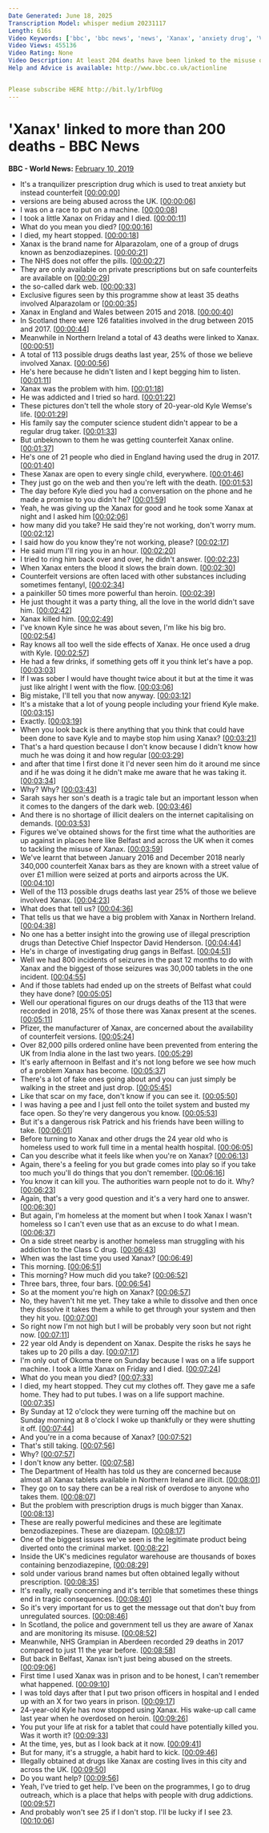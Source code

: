 ```yaml
---
Date Generated: June 18, 2025
Transcription Model: whisper medium 20231117
Length: 616s
Video Keywords: ['bbc', 'bbc news', 'news', 'Xanax', 'anxiety drug', 'Victoria Derbyshire programme', 'film', 'documentary', 'bbc documentary', 'victoria', 'victoria derbyshire', 'addiction', 'addicts']
Video Views: 455136
Video Rating: None
Video Description: At least 204 deaths have been linked to the misuse of anxiety drug Xanax in the UK since 2015, figures seen by the BBC's Victoria Derbyshire programme reveal.
Help and Advice is available: http://www.bbc.co.uk/actionline


Please subscribe HERE http://bit.ly/1rbfUog
---
```


# 'Xanax' linked to more than 200 deaths - BBC News
**BBC - World News:** [February 10, 2019](https://www.youtube.com/watch?v=wDGuhq_abv0)
*  It's a tranquilizer prescription drug which is used to treat anxiety but instead counterfeit [[00:00:00](https://www.youtube.com/watch?v=wDGuhq_abv0&t=0.0s)]
*  versions are being abused across the UK. [[00:00:06](https://www.youtube.com/watch?v=wDGuhq_abv0&t=6.36s)]
*  I was on a race to put on a machine. [[00:00:08](https://www.youtube.com/watch?v=wDGuhq_abv0&t=8.76s)]
*  I took a little Xanax on Friday and I died. [[00:00:11](https://www.youtube.com/watch?v=wDGuhq_abv0&t=11.76s)]
*  What do you mean you died? [[00:00:16](https://www.youtube.com/watch?v=wDGuhq_abv0&t=16.76s)]
*  I died, my heart stopped. [[00:00:18](https://www.youtube.com/watch?v=wDGuhq_abv0&t=18.52s)]
*  Xanax is the brand name for Alparazolam, one of a group of drugs known as benzodiazepines. [[00:00:21](https://www.youtube.com/watch?v=wDGuhq_abv0&t=21.52s)]
*  The NHS does not offer the pills. [[00:00:27](https://www.youtube.com/watch?v=wDGuhq_abv0&t=27.72s)]
*  They are only available on private prescriptions but on safe counterfeits are available on [[00:00:29](https://www.youtube.com/watch?v=wDGuhq_abv0&t=29.62s)]
*  the so-called dark web. [[00:00:33](https://www.youtube.com/watch?v=wDGuhq_abv0&t=33.82s)]
*  Exclusive figures seen by this programme show at least 35 deaths involved Alparazolam or [[00:00:35](https://www.youtube.com/watch?v=wDGuhq_abv0&t=35.86s)]
*  Xanax in England and Wales between 2015 and 2018. [[00:00:40](https://www.youtube.com/watch?v=wDGuhq_abv0&t=40.86s)]
*  In Scotland there were 126 fatalities involved in the drug between 2015 and 2017. [[00:00:44](https://www.youtube.com/watch?v=wDGuhq_abv0&t=44.7s)]
*  Meanwhile in Northern Ireland a total of 43 deaths were linked to Xanax. [[00:00:51](https://www.youtube.com/watch?v=wDGuhq_abv0&t=51.02s)]
*  A total of 113 possible drugs deaths last year, 25% of those we believe involved Xanax. [[00:00:56](https://www.youtube.com/watch?v=wDGuhq_abv0&t=56.62s)]
*  He's here because he didn't listen and I kept begging him to listen. [[00:01:11](https://www.youtube.com/watch?v=wDGuhq_abv0&t=71.62s)]
*  Xanax was the problem with him. [[00:01:18](https://www.youtube.com/watch?v=wDGuhq_abv0&t=78.62s)]
*  He was addicted and I tried so hard. [[00:01:22](https://www.youtube.com/watch?v=wDGuhq_abv0&t=82.62s)]
*  These pictures don't tell the whole story of 20-year-old Kyle Wemse's life. [[00:01:29](https://www.youtube.com/watch?v=wDGuhq_abv0&t=89.62s)]
*  His family say the computer science student didn't appear to be a regular drug taker. [[00:01:33](https://www.youtube.com/watch?v=wDGuhq_abv0&t=93.62s)]
*  But unbeknown to them he was getting counterfeit Xanax online. [[00:01:37](https://www.youtube.com/watch?v=wDGuhq_abv0&t=97.62s)]
*  He's one of 21 people who died in England having used the drug in 2017. [[00:01:40](https://www.youtube.com/watch?v=wDGuhq_abv0&t=100.62s)]
*  These Xanax are open to every single child, everywhere. [[00:01:46](https://www.youtube.com/watch?v=wDGuhq_abv0&t=106.62s)]
*  They just go on the web and then you're left with the death. [[00:01:53](https://www.youtube.com/watch?v=wDGuhq_abv0&t=113.62s)]
*  The day before Kyle died you had a conversation on the phone and he made a promise to you didn't he? [[00:01:59](https://www.youtube.com/watch?v=wDGuhq_abv0&t=119.62s)]
*  Yeah, he was giving up the Xanax for good and he took some Xanax at night and I asked him [[00:02:06](https://www.youtube.com/watch?v=wDGuhq_abv0&t=126.62s)]
*  how many did you take? He said they're not working, don't worry mum. [[00:02:12](https://www.youtube.com/watch?v=wDGuhq_abv0&t=132.62s)]
*  I said how do you know they're not working, please? [[00:02:17](https://www.youtube.com/watch?v=wDGuhq_abv0&t=137.62s)]
*  He said mum I'll ring you in an hour. [[00:02:20](https://www.youtube.com/watch?v=wDGuhq_abv0&t=140.62s)]
*  I tried to ring him back over and over, he didn't answer. [[00:02:23](https://www.youtube.com/watch?v=wDGuhq_abv0&t=143.62s)]
*  When Xanax enters the blood it slows the brain down. [[00:02:30](https://www.youtube.com/watch?v=wDGuhq_abv0&t=150.62s)]
*  Counterfeit versions are often laced with other substances including sometimes fentanyl, [[00:02:34](https://www.youtube.com/watch?v=wDGuhq_abv0&t=154.62s)]
*  a painkiller 50 times more powerful than heroin. [[00:02:39](https://www.youtube.com/watch?v=wDGuhq_abv0&t=159.62s)]
*  He just thought it was a party thing, all the love in the world didn't save him. [[00:02:42](https://www.youtube.com/watch?v=wDGuhq_abv0&t=162.62s)]
*  Xanax killed him. [[00:02:49](https://www.youtube.com/watch?v=wDGuhq_abv0&t=169.62s)]
*  I've known Kyle since he was about seven, I'm like his big bro. [[00:02:54](https://www.youtube.com/watch?v=wDGuhq_abv0&t=174.62s)]
*  Ray knows all too well the side effects of Xanax. He once used a drug with Kyle. [[00:02:57](https://www.youtube.com/watch?v=wDGuhq_abv0&t=177.62s)]
*  He had a few drinks, if something gets off it you think let's have a pop. [[00:03:03](https://www.youtube.com/watch?v=wDGuhq_abv0&t=183.62s)]
*  If I was sober I would have thought twice about it but at the time it was just like alright I went with the flow. [[00:03:06](https://www.youtube.com/watch?v=wDGuhq_abv0&t=186.62s)]
*  Big mistake, I'll tell you that now anyway. [[00:03:12](https://www.youtube.com/watch?v=wDGuhq_abv0&t=192.62s)]
*  It's a mistake that a lot of young people including your friend Kyle make. [[00:03:15](https://www.youtube.com/watch?v=wDGuhq_abv0&t=195.62s)]
*  Exactly. [[00:03:19](https://www.youtube.com/watch?v=wDGuhq_abv0&t=199.62s)]
*  When you look back is there anything that you think that could have been done to save Kyle and to maybe stop him using Xanax? [[00:03:21](https://www.youtube.com/watch?v=wDGuhq_abv0&t=201.62s)]
*  That's a hard question because I don't know because I didn't know how much he was doing it and how regular [[00:03:29](https://www.youtube.com/watch?v=wDGuhq_abv0&t=209.62s)]
*  and after that time I first done it I'd never seen him do it around me since and if he was doing it he didn't make me aware that he was taking it. [[00:03:34](https://www.youtube.com/watch?v=wDGuhq_abv0&t=214.62s)]
*  Why? Why? [[00:03:43](https://www.youtube.com/watch?v=wDGuhq_abv0&t=223.62s)]
*  Sarah says her son's death is a tragic tale but an important lesson when it comes to the dangers of the dark web. [[00:03:46](https://www.youtube.com/watch?v=wDGuhq_abv0&t=226.62s)]
*  And there is no shortage of illicit dealers on the internet capitalising on demands. [[00:03:53](https://www.youtube.com/watch?v=wDGuhq_abv0&t=233.62s)]
*  Figures we've obtained shows for the first time what the authorities are up against in places here like Belfast and across the UK when it comes to tackling the misuse of Xanax. [[00:03:59](https://www.youtube.com/watch?v=wDGuhq_abv0&t=239.62s)]
*  We've learnt that between January 2016 and December 2018 nearly 340,000 counterfeit Xanax bars as they are known with a street value of over £1 million were seized at ports and airports across the UK. [[00:04:10](https://www.youtube.com/watch?v=wDGuhq_abv0&t=250.62s)]
*  Well of the 113 possible drugs deaths last year 25% of those we believe involved Xanax. [[00:04:23](https://www.youtube.com/watch?v=wDGuhq_abv0&t=263.62s)]
*  What does that tell us? [[00:04:36](https://www.youtube.com/watch?v=wDGuhq_abv0&t=276.62s)]
*  That tells us that we have a big problem with Xanax in Northern Ireland. [[00:04:38](https://www.youtube.com/watch?v=wDGuhq_abv0&t=278.62s)]
*  No one has a better insight into the growing use of illegal prescription drugs than Detective Chief Inspector David Henderson. [[00:04:44](https://www.youtube.com/watch?v=wDGuhq_abv0&t=284.62s)]
*  He's in charge of investigating drug gangs in Belfast. [[00:04:51](https://www.youtube.com/watch?v=wDGuhq_abv0&t=291.62s)]
*  Well we had 800 incidents of seizures in the past 12 months to do with Xanax and the biggest of those seizures was 30,000 tablets in the one incident. [[00:04:55](https://www.youtube.com/watch?v=wDGuhq_abv0&t=295.62s)]
*  And if those tablets had ended up on the streets of Belfast what could they have done? [[00:05:05](https://www.youtube.com/watch?v=wDGuhq_abv0&t=305.62s)]
*  Well our operational figures on our drugs deaths of the 113 that were recorded in 2018, 25% of those there was Xanax present at the scenes. [[00:05:11](https://www.youtube.com/watch?v=wDGuhq_abv0&t=311.62s)]
*  Pfizer, the manufacturer of Xanax, are concerned about the availability of counterfeit versions. [[00:05:24](https://www.youtube.com/watch?v=wDGuhq_abv0&t=324.62s)]
*  Over 82,000 pills ordered online have been prevented from entering the UK from India alone in the last two years. [[00:05:29](https://www.youtube.com/watch?v=wDGuhq_abv0&t=329.62s)]
*  It's early afternoon in Belfast and it's not long before we see how much of a problem Xanax has become. [[00:05:37](https://www.youtube.com/watch?v=wDGuhq_abv0&t=337.62s)]
*  There's a lot of fake ones going about and you can just simply be walking in the street and just drop. [[00:05:45](https://www.youtube.com/watch?v=wDGuhq_abv0&t=345.62s)]
*  Like that scar on my face, don't know if you can see it. [[00:05:50](https://www.youtube.com/watch?v=wDGuhq_abv0&t=350.62s)]
*  I was having a pee and I just fell onto the toilet system and busted my face open. So they're very dangerous you know. [[00:05:53](https://www.youtube.com/watch?v=wDGuhq_abv0&t=353.62s)]
*  But it's a dangerous risk Patrick and his friends have been willing to take. [[00:06:01](https://www.youtube.com/watch?v=wDGuhq_abv0&t=361.62s)]
*  Before turning to Xanax and other drugs the 24 year old who is homeless used to work full time in a mental health hospital. [[00:06:05](https://www.youtube.com/watch?v=wDGuhq_abv0&t=365.62s)]
*  Can you describe what it feels like when you're on Xanax? [[00:06:13](https://www.youtube.com/watch?v=wDGuhq_abv0&t=373.62s)]
*  Again, there's a feeling for you but grade comes into play so if you take too much you'll do things that you don't remember. [[00:06:16](https://www.youtube.com/watch?v=wDGuhq_abv0&t=376.62s)]
*  You know it can kill you. The authorities warn people not to do it. Why? [[00:06:23](https://www.youtube.com/watch?v=wDGuhq_abv0&t=383.62s)]
*  Again, that's a very good question and it's a very hard one to answer. [[00:06:30](https://www.youtube.com/watch?v=wDGuhq_abv0&t=390.62s)]
*  But again, I'm homeless at the moment but when I took Xanax I wasn't homeless so I can't even use that as an excuse to do what I mean. [[00:06:37](https://www.youtube.com/watch?v=wDGuhq_abv0&t=397.62s)]
*  On a side street nearby is another homeless man struggling with his addiction to the Class C drug. [[00:06:43](https://www.youtube.com/watch?v=wDGuhq_abv0&t=403.62s)]
*  When was the last time you used Xanax? [[00:06:49](https://www.youtube.com/watch?v=wDGuhq_abv0&t=409.62s)]
*  This morning. [[00:06:51](https://www.youtube.com/watch?v=wDGuhq_abv0&t=411.62s)]
*  This morning? How much did you take? [[00:06:52](https://www.youtube.com/watch?v=wDGuhq_abv0&t=412.62s)]
*  Three bars, three, four bars. [[00:06:54](https://www.youtube.com/watch?v=wDGuhq_abv0&t=414.62s)]
*  So at the moment you're high on Xanax? [[00:06:57](https://www.youtube.com/watch?v=wDGuhq_abv0&t=417.62s)]
*  No, they haven't hit me yet. They take a while to dissolve and then once they dissolve it takes them a while to get through your system and then they hit you. [[00:07:00](https://www.youtube.com/watch?v=wDGuhq_abv0&t=420.62s)]
*  So right now I'm not high but I will be probably very soon but not right now. [[00:07:11](https://www.youtube.com/watch?v=wDGuhq_abv0&t=431.62s)]
*  22 year old Andy is dependent on Xanax. Despite the risks he says he takes up to 20 pills a day. [[00:07:17](https://www.youtube.com/watch?v=wDGuhq_abv0&t=437.62s)]
*  I'm only out of Okoma there on Sunday because I was on a life support machine. I took a little Xanax on Friday and I died. [[00:07:24](https://www.youtube.com/watch?v=wDGuhq_abv0&t=444.62s)]
*  What do you mean you died? [[00:07:33](https://www.youtube.com/watch?v=wDGuhq_abv0&t=453.62s)]
*  I died, my heart stopped. They cut my clothes off. They gave me a safe home. They had to put tubes. I was on a life support machine. [[00:07:35](https://www.youtube.com/watch?v=wDGuhq_abv0&t=455.62s)]
*  By Sunday at 12 o'clock they were turning off the machine but on Sunday morning at 8 o'clock I woke up thankfully or they were shutting it off. [[00:07:44](https://www.youtube.com/watch?v=wDGuhq_abv0&t=464.62s)]
*  And you're in a coma because of Xanax? [[00:07:52](https://www.youtube.com/watch?v=wDGuhq_abv0&t=472.62s)]
*  That's still taking. [[00:07:56](https://www.youtube.com/watch?v=wDGuhq_abv0&t=476.62s)]
*  Why? [[00:07:57](https://www.youtube.com/watch?v=wDGuhq_abv0&t=477.62s)]
*  I don't know any better. [[00:07:58](https://www.youtube.com/watch?v=wDGuhq_abv0&t=478.62s)]
*  The Department of Health has told us they are concerned because almost all Xanax tablets available in Northern Ireland are illicit. [[00:08:01](https://www.youtube.com/watch?v=wDGuhq_abv0&t=481.62s)]
*  They go on to say there can be a real risk of overdose to anyone who takes them. [[00:08:07](https://www.youtube.com/watch?v=wDGuhq_abv0&t=487.62s)]
*  But the problem with prescription drugs is much bigger than Xanax. [[00:08:13](https://www.youtube.com/watch?v=wDGuhq_abv0&t=493.62s)]
*  These are really powerful medicines and these are legitimate benzodiazepines. These are diazepam. [[00:08:17](https://www.youtube.com/watch?v=wDGuhq_abv0&t=497.62s)]
*  One of the biggest issues we've seen is the legitimate product being diverted onto the criminal market. [[00:08:22](https://www.youtube.com/watch?v=wDGuhq_abv0&t=502.62s)]
*  Inside the UK's medicines regulator warehouse are thousands of boxes containing benzodiazepine, [[00:08:29](https://www.youtube.com/watch?v=wDGuhq_abv0&t=509.62s)]
*  sold under various brand names but often obtained legally without prescription. [[00:08:35](https://www.youtube.com/watch?v=wDGuhq_abv0&t=515.62s)]
*  It's really, really concerning and it's terrible that sometimes these things end in tragic consequences. [[00:08:40](https://www.youtube.com/watch?v=wDGuhq_abv0&t=520.62s)]
*  So it's very important for us to get the message out that don't buy from unregulated sources. [[00:08:46](https://www.youtube.com/watch?v=wDGuhq_abv0&t=526.62s)]
*  In Scotland, the police and government tell us they are aware of Xanax and are monitoring its misuse. [[00:08:52](https://www.youtube.com/watch?v=wDGuhq_abv0&t=532.62s)]
*  Meanwhile, NHS Grampian in Aberdeen recorded 29 deaths in 2017 compared to just 11 the year before. [[00:08:58](https://www.youtube.com/watch?v=wDGuhq_abv0&t=538.62s)]
*  But back in Belfast, Xanax isn't just being abused on the streets. [[00:09:06](https://www.youtube.com/watch?v=wDGuhq_abv0&t=546.62s)]
*  First time I used Xanax was in prison and to be honest, I can't remember what happened. [[00:09:10](https://www.youtube.com/watch?v=wDGuhq_abv0&t=550.62s)]
*  I was told days after that I put two prison officers in hospital and I ended up with an X for two years in prison. [[00:09:17](https://www.youtube.com/watch?v=wDGuhq_abv0&t=557.62s)]
*  24-year-old Kyle has now stopped using Xanax. His wake-up call came last year when he overdosed on heroin. [[00:09:26](https://www.youtube.com/watch?v=wDGuhq_abv0&t=566.62s)]
*  You put your life at risk for a tablet that could have potentially killed you. Was it worth it? [[00:09:33](https://www.youtube.com/watch?v=wDGuhq_abv0&t=573.62s)]
*  At the time, yes, but as I look back at it now. [[00:09:41](https://www.youtube.com/watch?v=wDGuhq_abv0&t=581.62s)]
*  But for many, it's a struggle, a habit hard to kick. [[00:09:46](https://www.youtube.com/watch?v=wDGuhq_abv0&t=586.62s)]
*  Illegally obtained at drugs like Xanax are costing lives in this city and across the UK. [[00:09:50](https://www.youtube.com/watch?v=wDGuhq_abv0&t=590.62s)]
*  Do you want help? [[00:09:56](https://www.youtube.com/watch?v=wDGuhq_abv0&t=596.62s)]
*  Yeah, I've tried to get help. I've been on the programmes, I go to drug outreach, which is a place that helps with people with drug addictions. [[00:09:57](https://www.youtube.com/watch?v=wDGuhq_abv0&t=597.62s)]
*  And probably won't see 25 if I don't stop. I'll be lucky if I see 23. [[00:10:06](https://www.youtube.com/watch?v=wDGuhq_abv0&t=606.62s)]
